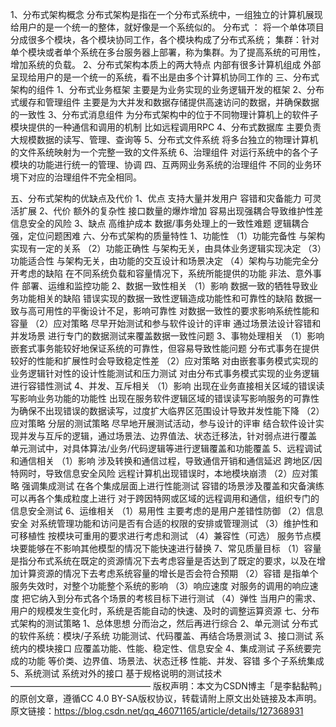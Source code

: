 1、分布式架构概念
分布式架构是指在一个分布式系统中，一组独立的计算机展现给用户的是一个统一的整体，就好像是一个系统似的。
分布式 ： 将一个单体项目分成很多个模块，各个模块协同工作，各个模块构成了分布式系统；
集群：针对单个模块或者单个系统在多台服务器上部署，称为集群。为了提高系统的可用性，增加系统的负载。
2、分布式架构本质上的两大特点
内部有很多计算机组成
外部呈现给用户的是一个统一的系统，看不出是由多个计算机协同工作的
三、分布式架构的组件
1、分布式业务框架
主要是为业务实现的业务逻辑开发的框架
2、分布式缓存和管理组件
主要是为大并发和数据存储提供高速访问的数据，并确保数据的一致性
3、分布式消息组件
为分布式架构中的位于不同物理计算机上的软件子模块提供的一种通信和调用的机制
比如远程调用RPC
4、分布式数据库
主要负责大规模数据的读写、管理、查询等
5、分布式文件系统
将多台独立的物理计算机的文件系统映射为一个完整一致的文件系统
6、治理组件
对运行系统中的各个子模块的功能进行统一的管理、协调
四、互两网业务系统的治理组件
不同的业务环境下对应的治理组件不完全相同。

五、分布式架构的优缺点及代价
1、优点
支持大量并发用户
容错和灾备能力
可灵活扩展
2、代价
额外的复杂性
接口数量的爆炸增加
容易出现强耦合导致维护性差
信息安全的风险
3、缺点
高维护成本
数据/事务处理上的一致性难题
逻辑耦合强，定位问题困难
六、分布式架构的质量特性
1、功能性
（1）功能完备性
与架构实现有一定的关系
（2）功能正确性
与架构无关，由具体业务逻辑实现决定
（3）功能适合性
与架构无关，由功能的交互设计和场景决定
（4）架构与功能完全分开考虑的缺陷
在不同系统负载和容量情况下，系统所能提供的功能
非法、意外事件
部署、运维和监控功能
2、数据一致性相关
（1）影响
数据一致的牺牲导致业务功能相关的缺陷
错误实现的数据一致性逻辑造成功能性和可靠性的缺陷
数据一致与高可用性的平衡设计不足，影响可靠性
对数据一致性的要求影响系统性能和容量
（2）应对策略
尽早开始测试和参与软件设计的评审
通过场景法设计容错和并发场景
进行专门的数据测试来覆盖数据一致性问题
3、事物处理相关
（1）影响
嵌套式事务能较好地保证系统的可靠性，但容易导致性能问题
分布式事务在提供较好的性能和扩展性时会导致稳定性差
（2）应对策略
对由嵌套事务模式实现的业务逻辑针对性的设计性能测试和压力测试
对由分布式事务模式实现的业务逻辑进行容错性测试
4、并发、互斥相关
（1）影响
出现在业务直接相关区域的错误读写影响业务功能的功能性
出现在服务软件逻辑区域的错误读写影响服务的可靠性
为确保不出现错误的数据读写，过度扩大临界区范围设计导致并发性能下降
（2）应对策略
分层的测试策略
尽早地开展测试活动，参与设计的评审
结合软件设计实现并发与互斥的逻辑，通过场景法、边界值法、状态迁移法，针对弱点进行覆盖
单元测试中，对具体算法/业务/代码逻辑等进行逻辑覆盖和功能覆盖
5、远程调试和通信相关
（1）影响
涉及转换和通信过程，导致通信开销和通信延迟
跨地区/因特网时，导致信息安全风险
远程计算机出现错误时，本地模块崩溃
（2）应对策略
强调集成测试
在各个集成层面上进行性能测试
容错的场景涉及覆盖和灾备演练可以再各个集成粒度上进行
对于跨因特网或区域的远程调用和通信，组织专门的信息安全测试
6、运维相关
（1）易用性
主要考虑的是用户差错性防御
（2）信息安全
对系统管理功能和访问是否有合适的权限的安排或管理测试
（3）维护性和可移植性
按模块可重用的要求进行考虑和测试
（4）兼容性（可选）
服务节点模块要能够在不影响其他模型的情况下能快速进行替换
7、常见质量目标
（1）容量
是指分布式系统在既定的资源情况下去考虑容量是否达到了既定的要求，以及在增加计算资源的情况下去考虑系统容量的增长是否会符合预期
（2）容错
是指单个服务失效时，对整个功能整个系统的影响
（3）响应速度
对服务的调用的响应速度
把它纳入到分布式各个场景的考核目标下进行测试
（4）弹性
当用户的需求、用户的规模发生变化时，系统是否能自动的快速、及时的调整运算资源
七、分布式架构的测试策略
1、总体思想
分而治之，然后再进行综合
2、单元测试
分布式的软件系统：模块/子系统
功能测试、代码覆盖、再结合场景测试
3、接口测试
系统内的模块接口
应覆盖功能、性能、稳定性、信息安全
4、集成测试
子系统要完成的功能
等价类、边界值、场景法、状态迁移
性能、并发、容错
多个子系统集成
5、系统测试
系统对外的接口
基于规格说明的测试技术
————————————————
版权声明：本文为CSDN博主「是李黏黏鸭」的原创文章，遵循CC 4.0 BY-SA版权协议，转载请附上原文出处链接及本声明。
原文链接：https://blog.csdn.net/qq_46071165/article/details/127368931
